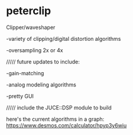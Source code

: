 # peterclip
Clipper/waveshaper

-variety of clipping/digital distortion algorithms

-oversampling 2x or 4x

/////
future updates to include:

-gain-matching

-analog modeling algorithms

-pretty GUI

/////
include the JUCE::DSP module to build

here's the current algorithms in a graph: https://www.desmos.com/calculator/hpyp3y6wiu
